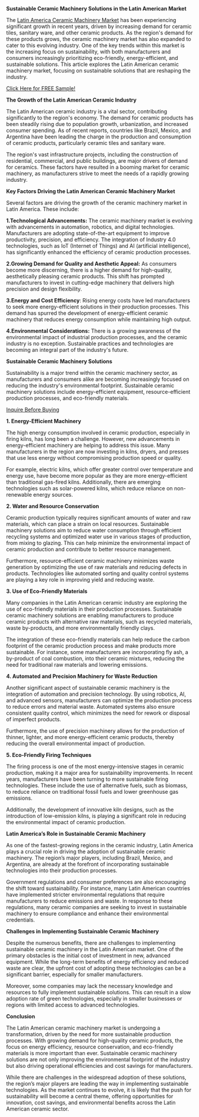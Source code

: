 **Sustainable Ceramic Machinery Solutions in the Latin American Market**

The [Latin America Ceramic Machinery Market](https://www.nextmsc.com/report/latin-america-ceramic-machinery-market) has been experiencing significant growth in recent years, driven by increasing demand for ceramic tiles, sanitary ware, and other ceramic products. As the region's demand for these products grows, the ceramic machinery market has also expanded to cater to this evolving industry. 
One of the key trends within this market is the increasing focus on sustainability, with both manufacturers and consumers increasingly prioritizing eco-friendly, energy-efficient, and sustainable solutions. This article explores the Latin American ceramic machinery market, focusing on sustainable solutions that are reshaping the industry.

[Click Here for FREE Sample!](https://www.nextmsc.com/latin-america-ceramic-machinery-market/request-sample)

**The Growth of the Latin American Ceramic Industry**

The Latin American ceramic industry is a vital sector, contributing significantly to the region's economy. The demand for ceramic products has been steadily rising due to population growth, urbanization, and increased consumer spending. As of recent reports, countries like Brazil, Mexico, and Argentina have been leading the charge in the production and consumption of ceramic products, particularly ceramic tiles and sanitary ware.

The region's vast infrastructure projects, including the construction of residential, commercial, and public buildings, are major drivers of demand for ceramics. These factors have resulted in a booming market for ceramic machinery, as manufacturers strive to meet the needs of a rapidly growing industry.

**Key Factors Driving the Latin American Ceramic Machinery Market**

Several factors are driving the growth of the ceramic machinery market in Latin America. These include:

**1.Technological Advancements:** The ceramic machinery market is evolving with advancements in automation, robotics, and digital technologies. Manufacturers are adopting state-of-the-art equipment to improve productivity, precision, and efficiency. The integration of Industry 4.0 technologies, such as IoT (Internet of Things) and AI (artificial intelligence), has significantly enhanced the efficiency of ceramic production processes.

**2.Growing Demand for Quality and Aesthetic Appeal:** As consumers become more discerning, there is a higher demand for high-quality, aesthetically pleasing ceramic products. This shift has prompted manufacturers to invest in cutting-edge machinery that delivers high precision and design flexibility.

**3.Energy and Cost Efficiency**: Rising energy costs have led manufacturers to seek more energy-efficient solutions in their production processes. This demand has spurred the development of energy-efficient ceramic machinery that reduces energy consumption while maintaining high output.

**4.Environmental Considerations:** There is a growing awareness of the environmental impact of industrial production processes, and the ceramic industry is no exception. Sustainable practices and technologies are becoming an integral part of the industry's future.

**Sustainable Ceramic Machinery Solutions**

Sustainability is a major trend within the ceramic machinery sector, as manufacturers and consumers alike are becoming increasingly focused on reducing the industry's environmental footprint. Sustainable ceramic machinery solutions include energy-efficient equipment, resource-efficient production processes, and eco-friendly materials.

[Inquire Before Buying](https://www.nextmsc.com/latin-america-ceramic-machinery-market/inquire-before-buying)

**1. Energy-Efficient Machinery**

The high energy consumption involved in ceramic production, especially in firing kilns, has long been a challenge. However, new advancements in energy-efficient machinery are helping to address this issue. Many manufacturers in the region are now investing in kilns, dryers, and presses that use less energy without compromising production speed or quality.

For example, electric kilns, which offer greater control over temperature and energy use, have become more popular as they are more energy-efficient than traditional gas-fired kilns. Additionally, there are emerging technologies such as solar-powered kilns, which reduce reliance on non-renewable energy sources.

**2. Water and Resource Conservation**

Ceramic production typically requires significant amounts of water and raw materials, which can place a strain on local resources. Sustainable machinery solutions aim to reduce water consumption through efficient recycling systems and optimized water use in various stages of production, from mixing to glazing. This can help minimize the environmental impact of ceramic production and contribute to better resource management.

Furthermore, resource-efficient ceramic machinery minimizes waste generation by optimizing the use of raw materials and reducing defects in products. Technologies like automated sorting and quality control systems are playing a key role in improving yield and reducing waste.

**3. Use of Eco-Friendly Materials**

Many companies in the Latin American ceramic industry are exploring the use of eco-friendly materials in their production processes. Sustainable ceramic machinery solutions are enabling manufacturers to produce ceramic products with alternative raw materials, such as recycled materials, waste by-products, and more environmentally friendly clays.

The integration of these eco-friendly materials can help reduce the carbon footprint of the ceramic production process and make products more sustainable. For instance, some manufacturers are incorporating fly ash, a by-product of coal combustion, into their ceramic mixtures, reducing the need for traditional raw materials and lowering emissions.

**4. Automated and Precision Machinery for Waste Reduction**

Another significant aspect of sustainable ceramic machinery is the integration of automation and precision technology. By using robotics, AI, and advanced sensors, manufacturers can optimize the production process to reduce errors and material waste. Automated systems also ensure consistent quality control, which minimizes the need for rework or disposal of imperfect products.

Furthermore, the use of precision machinery allows for the production of thinner, lighter, and more energy-efficient ceramic products, thereby reducing the overall environmental impact of production.

**5. Eco-Friendly Firing Techniques**

The firing process is one of the most energy-intensive stages in ceramic production, making it a major area for sustainability improvements. In recent years, manufacturers have been turning to more sustainable firing technologies. These include the use of alternative fuels, such as biomass, to reduce reliance on traditional fossil fuels and lower greenhouse gas emissions.

Additionally, the development of innovative kiln designs, such as the introduction of low-emission kilns, is playing a significant role in reducing the environmental impact of ceramic production.

**Latin America’s Role in Sustainable Ceramic Machinery**

As one of the fastest-growing regions in the ceramic industry, Latin America plays a crucial role in driving the adoption of sustainable ceramic machinery. The region’s major players, including Brazil, Mexico, and Argentina, are already at the forefront of incorporating sustainable technologies into their production processes.

Government regulations and consumer preferences are also encouraging the shift toward sustainability. For instance, many Latin American countries have implemented stricter environmental regulations that require manufacturers to reduce emissions and waste. In response to these regulations, many ceramic companies are seeking to invest in sustainable machinery to ensure compliance and enhance their environmental credentials.

**Challenges in Implementing Sustainable Ceramic Machinery**

Despite the numerous benefits, there are challenges to implementing sustainable ceramic machinery in the Latin American market. One of the primary obstacles is the initial cost of investment in new, advanced equipment. While the long-term benefits of energy efficiency and reduced waste are clear, the upfront cost of adopting these technologies can be a significant barrier, especially for smaller manufacturers.

Moreover, some companies may lack the necessary knowledge and resources to fully implement sustainable solutions. This can result in a slow adoption rate of green technologies, especially in smaller businesses or regions with limited access to advanced technologies.

**Conclusion**

The Latin American ceramic machinery market is undergoing a transformation, driven by the need for more sustainable production processes. With growing demand for high-quality ceramic products, the focus on energy efficiency, resource conservation, and eco-friendly materials is more important than ever. Sustainable ceramic machinery solutions are not only improving the environmental footprint of the industry but also driving operational efficiencies and cost savings for manufacturers.

While there are challenges in the widespread adoption of these solutions, the region’s major players are leading the way in implementing sustainable technologies. As the market continues to evolve, it is likely that the push for sustainability will become a central theme, offering opportunities for innovation, cost savings, and environmental benefits across the Latin American ceramic sector.

